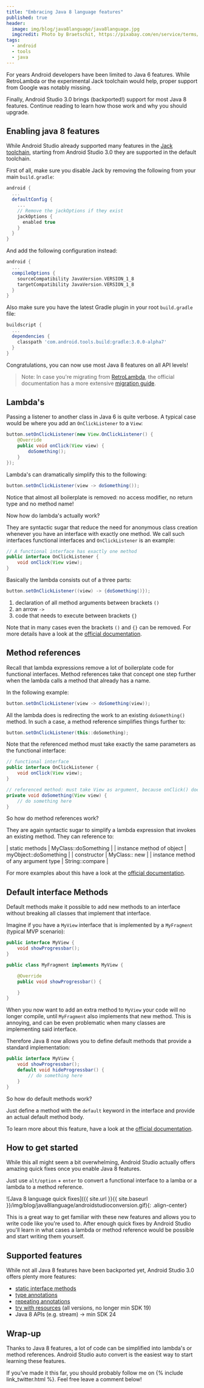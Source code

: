 ```yaml
---
title: "Embracing Java 8 language features"
published: true
header:
  image: img/blog/java8language/java8language.jpg
  imgcredit: Photo by Braetschit, https://pixabay.com/en/service/terms/#usage, cropped and added lambda
tags:
  - android
  - tools
  - java
---
```

For years Android developers have been limited to Java 6 features. While RetroLambda or the experimental Jack toolchain would help, proper support from Google was notably missing.

Finally, Android Studio 3.0 brings (backported!) support for most Java 8 features. Continue reading to learn how those work and why you should upgrade.

## Enabling java 8 features
While Android Studio already supported many features in the [Jack toolchain](https://developer.android.com/guide/platform/j8-jack.html), starting from Android Studio 3.0 they are supported in the default toolchain.

First of all, make sure you disable Jack by removing the following from your main `build.gradle`:

```groovy
android {
  ...
  defaultConfig {
    ...
    // Remove the jackOptions if they exist
    jackOptions {
      enabled true
    }
  }
}
```

And add the following configuration instead:

```groovy
android {
  ...
  compileOptions {
    sourceCompatibility JavaVersion.VERSION_1_8
    targetCompatibility JavaVersion.VERSION_1_8
  }
}
```

Also make sure you have the latest Gradle plugin in your root `build.gradle` file:

```groovy
buildscript {
  ...
  dependencies {
    classpath 'com.android.tools.build:gradle:3.0.0-alpha7'
  }
}
```

Congratulations, you can now use most Java 8 features on all API levels!

> Note: In case you're migrating from [RetroLambda](https://github.com/evant/gradle-retrolambda), the official documentation has a more extensive [migration guide](https://developer.android.com/studio/write/java8-support.html#migrate).

## Lambda's
Passing a listener to another class in Java 6 is quite verbose. A typical case would be where you add an `OnClickListener` to a `View`:

```java
button.setOnClickListener(new View.OnClickListener() {
    @Override
    public void onClick(View view) {
        doSomething();
    }
});
```

Lambda's can dramatically simplify this to the following:

```java
button.setOnClickListener(view -> doSomething());
```

Notice that almost all boilerplate is removed: no access modifier, no return type and no method name!

Now how do lambda's actually work?

They are syntactic sugar that reduce the need for anonymous class creation whenever you have an interface with exactly one method. We call such interfaces functional interfaces and `OnClickListener` is an example:

```java
// A functional interface has exactly one method
public interface OnClickListener {
    void onClick(View view);
}
```

Basically the lambda consists out of a three parts:

```java
button.setOnClickListener((view) -> {doSomething()});
```

1. declaration of all method arguments between brackets `()`
2. an arrow `->`
3. code that needs to execute between brackets `{}`

Note that in many cases even the brackets `()` and `{}` can be removed. For more details have a look at the [official documentation](https://docs.oracle.com/javase/tutorial/java/javaOO/lambdaexpressions.html).

## Method references
Recall that lambda expressions remove a lot of boilerplate code for functional interfaces. Method references take that concept one step further when the lambda calls a method that already has a name.

In the following example:

```java
button.setOnClickListener(view -> doSomething(view));
```
All the lambda does is redirecting the work to an existing `doSomething()` method. In such a case, a method reference simplifies things further to:

```java
button.setOnClickListener(this::doSomething);
```

Note that the referenced method must take exactly the same parameters as the functional interface:

```java
// functional interface
public interface OnClickListener {
    void onClick(View view);
}

// referenced method: must take View as argument, because onClick() does
private void doSomething(View view) {
    // do something here
}
```

So how do method references work?

They are again syntactic sugar to simplify a lambda expression that invokes an existing method. They can reference to:

| static methods | MyClass::doSomething |
| instance method of object | myObject::doSomething |
| constructor | MyClass:: new |
| instance method of any argument type | String::compare |

For more examples about this have a look at the [official documentation](https://docs.oracle.com/javase/tutorial/java/javaOO/methodreferences.html).

## Default interface Methods
Default methods make it possible to add new methods to an interface without breaking all classes that implement that interface.

Imagine if you have a `MyView` interface that is implemented by a `MyFragment` (typical MVP scenario):

```java
public interface MyView {
    void showProgressbar();
}

public class MyFragment implements MyView {

    @Override
    public void showProgressbar() {

    }
}
```

When you now want to add an extra method to `MyView` your code will no longer compile, until `MyFragment` also implements that new method. This is annoying, and can be even problematic when many classes are implementing said interface.

Therefore Java 8 now allows you to define default methods that provide a standard implementation:

```java
public interface MyView {
    void showProgressbar();
    default void hideProgressbar() {
        // do something here
    }
}
```

So how do default methods work?

Just define a method with the `default` keyword in the interface and provide an actual default method body.

To learn more about this feature, have a look at the [official documentation](https://docs.oracle.com/javase/tutorial/java/IandI/defaultmethods.html).

## How to get started
While this all might seem a bit overwhelming, Android Studio actually offers amazing quick fixes once you enable Java 8 features.

Just use `alt/option` + `enter` to convert a functional interface to a lamba or a lambda to a method reference.

![Java 8 language quick fixes]({{ site.url }}{{ site.baseurl }}/img/blog/java8language/androidstudioconversion.gif){: .align-center}

This is a great way to get familiar with these new features and allows you to write code like you're used to. After enough quick fixes by Android Studio you'll learn in what cases a lambda or method reference would be possible and start writing them yourself.

## Supported features
While not all Java 8 features have been backported yet, Android Studio 3.0 offers plenty more features:

* [static interface methods](https://docs.oracle.com/javase/tutorial/java/IandI/defaultmethods.html)
* [type annotations](https://docs.oracle.com/javase/tutorial/java/annotations/type_annotations.html)
* [repeating annotations](https://docs.oracle.com/javase/tutorial/java/annotations/repeating.html)
* [try with resources](https://docs.oracle.com/javase/tutorial/essential/exceptions/tryResourceClose.html) (all versions, no longer min SDK 19)
* Java 8 APIs (e.g. stream) -> min SDK 24

## Wrap-up
Thanks to Java 8 features, a lot of code can be simplified into lambda's or method references. Android Studio auto convert is the easiest way to start learning these features.

If you've made it this far, you should probably follow me on {% include link_twitter.html %}. Feel free leave a comment below!
